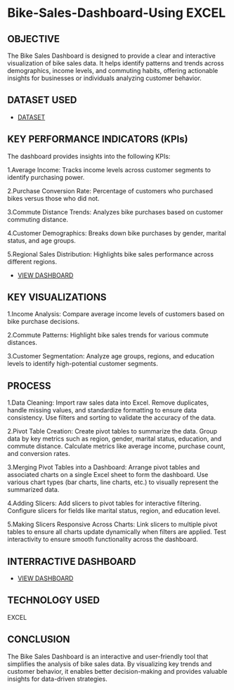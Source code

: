# Bike-Sales-Dashboard-Using EXCEL

## OBJECTIVE
The Bike Sales Dashboard is designed to provide a clear and interactive visualization of bike sales data. It helps identify patterns and trends across demographics, income levels, and commuting habits, offering actionable insights for businesses or individuals analyzing customer behavior.

## DATASET USED

- <a href="https://github.com/LogicInData/Bike-Sales-Dashboard/blob/main/Bike%20Sales%20Dashboard.xlsx">DATASET</a>

## KEY PERFORMANCE INDICATORS (KPIs)

The dashboard provides insights into the following KPIs:

1.Average Income: Tracks income levels across customer segments to identify purchasing power.

2.Purchase Conversion Rate: Percentage of customers who purchased bikes versus those who did not.

3.Commute Distance Trends: Analyzes bike purchases based on customer commuting distance.

4.Customer Demographics: Breaks down bike purchases by gender, marital status, and age groups.

5.Regional Sales Distribution: Highlights bike sales performance across different regions.

- <a href="https://github.com/LogicInData/Bike-Sales-Dashboard/blob/main/Bike_Sales_Dasboard_IMAGE.png">VIEW DASHBOARD</a>

## KEY VISUALIZATIONS

1.Income Analysis: Compare average income levels of customers based on bike purchase decisions.

2.Commute Patterns: Highlight bike sales trends for various commute distances.

3.Customer Segmentation: Analyze age groups, regions, and education levels to identify high-potential customer segments.

## PROCESS

1.Data Cleaning:
Import raw sales data into Excel.
Remove duplicates, handle missing values, and standardize formatting to ensure data consistency.
Use filters and sorting to validate the accuracy of the data.

2.Pivot Table Creation:
Create pivot tables to summarize the data.
Group data by key metrics such as region, gender, marital status, education, and commute distance.
Calculate metrics like average income, purchase count, and conversion rates.

3.Merging Pivot Tables into a Dashboard:
Arrange pivot tables and associated charts on a single Excel sheet to form the dashboard.
Use various chart types (bar charts, line charts, etc.) to visually represent the summarized data.

4.Adding Slicers:
Add slicers to pivot tables for interactive filtering.
Configure slicers for fields like marital status, region, and education level.

5.Making Slicers Responsive Across Charts:
Link slicers to multiple pivot tables to ensure all charts update dynamically when filters are applied.
Test interactivity to ensure smooth functionality across the dashboard.

## INTERRACTIVE DASHBOARD
- <a href="https://github.com/LogicInData/Bike-Sales-Dashboard/blob/main/Bike_Sales_Dasboard_IMAGE.png">VIEW DASHBOARD</a>

## TECHNOLOGY USED
EXCEL

## CONCLUSION
The Bike Sales Dashboard is an interactive and user-friendly tool that simplifies the analysis of bike sales data. By visualizing key trends and customer behavior, it enables better decision-making and provides valuable insights for data-driven strategies.

